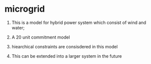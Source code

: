 # microgrid

1. This is a model for hybrid power system which consist of wind and water;

2. A 20 unit commitment model

3. hiearchical constraints are consisdered in this model

4. This can be extended into a larger system in the future
